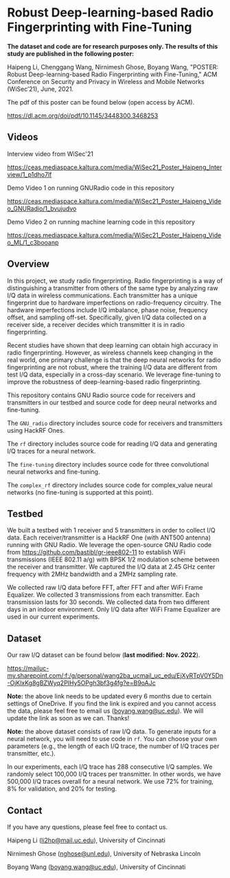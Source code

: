 # Robust Deep-learning-based Radio Fingerprinting with Fine-Tuning

**The dataset and code are for research purposes only. The results of this study are published in the following poster:**

Haipeng Li, Chenggang Wang, Nirnimesh Ghose, Boyang Wang, "POSTER: Robust Deep-learning-based Radio Fingerprinting with Fine-Tuning," ACM Conference on Security and Privacy in Wireless and Mobile Networks (WiSec’21), June, 2021. 

The pdf of this poster can be found below (open access by ACM). 

https://dl.acm.org/doi/pdf/10.1145/3448300.3468253 

## Videos

Interview video from WiSec'21 

https://ceas.mediaspace.kaltura.com/media/WiSec21_Poster_Haipeng_Interview/1_p1dho7lf 

Demo Video 1 on running GNURadio code in this repository

https://ceas.mediaspace.kaltura.com/media/WiSec21_Poster_Haipeng_Video_GNURadio/1_bvujudvo 

Demo Video 2 on running machine learning code in this repository 

https://ceas.mediaspace.kaltura.com/media/WiSec21_Poster_Haipeng_Video_ML/1_c3booanp 


## Overview 

In this project, we study radio fingerprinting. Radio fingerprinting is a way of distinguishing a transmitter from others of the same type by analyzing raw I/Q data in wireless communications. Each transmitter has a unique fingerprint due to hardware imperfections on radio-frequency circuitry. The hardware imperfections include I/Q imbalance, phase noise, frequency offset, and sampling off-set. Specifically, given I/Q data collected on a receiver side, a receiver decides which transmitter it is in radio fingerprinting. 

Recent studies have shown that deep learning can obtain high accuracy in radio fingerprinting. However, as wireless channels keep changing in the real world, one primary challenge is that the deep neural networks for radio fingerprinting are not robust, where the training I/Q data are different from test I/Q data, especially in a cross-day scenario. We leverage fine-tuning to improve the robustness of deep-learning-based radio fingerprinting. 

This repository contains GNU Radio source code for receivers and transmitters in our testbed and source code for deep neural networks and fine-tuning. 

The ```GNU_radio``` directory includes source code for receivers and transmitters using HackRF Ones. 

The ```rf``` directory includes source code for reading I/Q data and generating I/Q traces for a neural network. 

The ```fine-tuning``` directory includes source code for three convolutional neural networks and fine-tuning. 

The ```complex_rf``` directory includes source code for complex_value neural networks (no fine-tuning is supported at this point). 


## Testbed

We built a testbed with 1 receiver and 5 transmitters in order to collect I/Q data. Each receiver/transmitter is a HackRF One (with ANT500 antenna) running with GNU Radio. We leverage the open-source GNU Radio code from https://github.com/bastibl/gr-ieee802-11 to establish WiFi transmissions (IEEE 802.11 a/g) with BPSK 1/2 modulation scheme between the receiver and transmitter. We captured the I/Q data at 2.45 GHz center frequency with 2MHz bandwidth and a 2MHz sampling rate. 

We collected raw I/Q data before FFT, after FFT and after WiFi Frame Equalizer. We collected 3 transmissions from each transmitter. Each transmission lasts for 30 seconds.  We collected data from two different days in an indoor environment. Only I/Q data after WiFi Frame Equalizer are used in our current experiments. 

## Dataset 

Our raw I/Q dataset can be found below (**last modified: Nov. 2022**). 

https://mailuc-my.sharepoint.com/:f:/g/personal/wang2ba_ucmail_uc_edu/EjXyRTpV0Y5Dn-OjKlxKg8gBZWyq2PIHy5OPgh3bf3g4fg?e=B9oAJc

**Note:** the above link needs to be updated every 6 months due to certain settings of OneDrive. If you find the link is expired and you cannot access the data, please feel free to email us (boyang.wang@uc.edu). We will update the link as soon as we can. Thanks!

**Note:** the above dataset consists of raw I/Q data. To generate inputs for a neural network, you will need to use code in ```rf```. You can choose your own parameters (e.g., the length of each I/Q trace, the number of I/Q traces per transmitter, etc.).  

In our experiments, each I/Q trace has 288 consecutive I/Q samples. We randomly select 100,000 I/Q traces per transmitter. In other words, we have 500,000 I/Q traces overall for a neural network. We use 72% for training, 8% for validation, and 20% for testing. 

## Contact

If you have any questions, please feel free to contact us. 

Haipeng Li (li2hp@mail.uc.edu), University of Cincinnati 

Nirnimesh Ghose (nghose@unl.edu), University of Nebraska Lincoln 

Boyang Wang (boyang.wang@uc.edu), University of Cincinnati 
